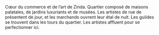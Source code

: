 Cœur du commerce et de l’art de Zinda. Quartier composé de maisons palatales, de jardins luxuriants et de musées. Les artistes de rue de présentent de jour, et les marchands ouvrent leur étal de nuit. Les guildes se trouvent dans les tours du quartier. Les artistes affluent pour se perfectionner ici.